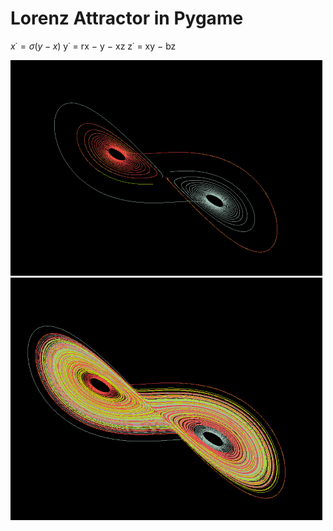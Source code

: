 # Lorenz Attractor in Pygame

$x˙ = σ(y − x)$
y˙ = rx − y − xz 
z˙ = xy − bz



![Drawing](./attractor1.png)      ![Drawing](./attractor2.png)
